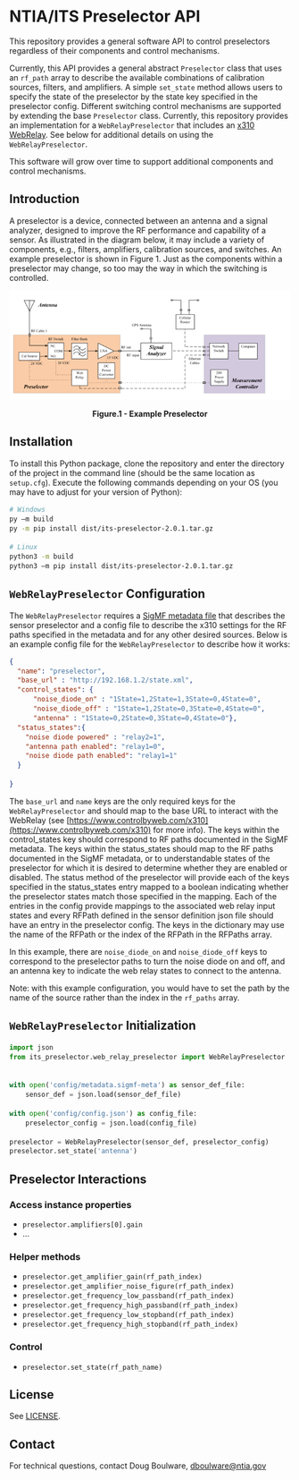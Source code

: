 # NTIA/ITS Preselector API

This repository provides a general software API to control preselectors regardless of their
components and control mechanisms.

Currently, this API provides a general abstract `Preselector` class that uses an `rf_path`
array to describe the available combinations of calibration sources, filters, and amplifiers.
A simple `set_state` method allows users to specify the state of the preselector by the state
key specified in the preselector config. Different switching control mechanisms are supported
by extending the base `Preselector` class. Currently, this repository provides an implementation
for a `WebRelayPreselector` that includes an [x310 WebRelay](https://www.controlbyweb.com/x310/).
See below for additional details on using the `WebRelayPreselector`.  

This software will grow over time to support additional components and control mechanisms.

## Introduction

 A preselector is a device, connected between an antenna and a signal analyzer, designed to
 improve the RF performance and capability of a sensor. As illustrated in the diagram below,
 it may include a variety of components, e.g., filters, amplifiers, calibration sources, and
 switches. An example preselector is shown in Figure 1. Just as the components within a preselector
 may change, so too may the way in which the switching is controlled.

![Preselector Diagram](/docs/img/preselector.png)
<p style="text-align: center;"><figcaption align = "center"><b>Figure.1 - Example Preselector</b></figcaption></p>


## Installation

To install this Python package, clone the repository and enter the directory of the project in
the command line (should be the same location as `setup.cfg`). Execute the following commands
depending on your OS (you may have to adjust for your version of Python):

```bash
# Windows
py –m build 
py -m pip install dist/its-preselector-2.0.1.tar.gz 

# Linux
python3 -m build
python3 –m pip install dist/its-preselector-2.0.1.tar.gz 

```

## `WebRelayPreselector` Configuration

The `WebRelayPreselector` requires a [SigMF metadata file](https://Github.com/NTIA/sigmf-ns-ntia)
that describes the sensor preselector and a config file to describe the x310 settings for the RF
paths specified in the metadata and for any other desired sources. Below is an example config file
for the `WebRelayPreselector` to describe how it works:

```json
{
  "name": "preselector",
  "base_url" : "http://192.168.1.2/state.xml",
  "control_states": {
      "noise_diode_on" : "1State=1,2State=1,3State=0,4State=0",
      "noise_diode_off" : "1State=1,2State=0,3State=0,4State=0",
      "antenna" : "1State=0,2State=0,3State=0,4State=0"},
  "status_states":{
    "noise diode powered" : "relay2=1",
    "antenna path enabled": "relay1=0",
    "noise diode path enabled": "relay1=1"
  }

}
```

The `base_url` and `name` keys are the only required keys for the `WebRelayPreselector` and should 
map to the base URL to interact with the WebRelay 
(see [https://www.controlbyweb.com/x310](https://www.controlbyweb.com/x310)
for more info). The keys within the control_states key should correspond to RF paths documented 
in the SigMF metadata. The keys within the status_states should map to the RF paths documented in the SigMF metadata, or
to understandable states of the preselector for which it is desired to determine whether they are enabled or
disabled. The status method of the preselector will provide each of the keys specified in the status_states entry mapped
to a boolean indicating whether the preselector states match those specified in the mapping. Each of the entries in the 
config provide mappings to the associated web relay input states and every RFPath defined in the sensor definition json 
file should have an entry in the preselector config. The keys in the dictionary may use the name of the RFPath or the 
index of the RFPath in the RFPaths array.

In this example, there are `noise_diode_on` and `noise_diode_off` keys to correspond to the
preselector paths to turn the noise diode on and off, and an antenna key to indicate the web
relay states to connect to the antenna.

Note: with this example configuration, you would have to set the path by the name of the source
rather than the index in the `rf_paths` array.

## `WebRelayPreselector` Initialization

```python
import json
from its_preselector.web_relay_preselector import WebRelayPreselector


with open('config/metadata.sigmf-meta') as sensor_def_file:
    sensor_def = json.load(sensor_def_file)

with open('config/config.json') as config_file:
    preselector_config = json.load(config_file)

preselector = WebRelayPreselector(sensor_def, preselector_config)
preselector.set_state('antenna')
```

## Preselector Interactions

### Access instance properties

- `preselector.amplifiers[0].gain`
- ...

### Helper methods

- `preselector.get_amplifier_gain(rf_path_index)`
- `preselector.get_amplifier_noise_figure(rf_path_index)`
- `preselector.get_frequency_low_passband(rf_path_index)`
- `preselector.get_frequency_high_passband(rf_path_index)`
- `preselector.get_frequency_low_stopband(rf_path_index)`
- `preselector.get_frequency_high_stopband(rf_path_index)`

### Control

- `preselector.set_state(rf_path_name)`

## License

See [LICENSE](LICENSE.md).

## Contact

For technical questions, contact Doug Boulware, dboulware@ntia.gov
